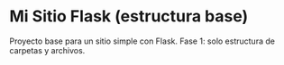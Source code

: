 # Mi Sitio Flask (estructura base)
Proyecto base para un sitio simple con Flask.
Fase 1: solo estructura de carpetas y archivos.